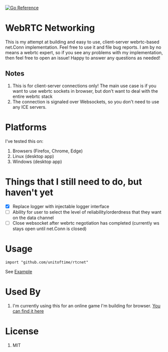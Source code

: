 [![Go Reference](https://pkg.go.dev/badge/github.com/unitoftime/rtcnet.svg)](https://pkg.go.dev/github.com/unitoftime/rtcnet)

# WebRTC Networking
This is my attempt at building and easy to use, client-server webrtc-based net.Conn implementation. Feel free to use it and file bug reports. I am by no means a webrtc expert, so if you see any problems with my implementation, then feel free to open an issue! Happy to answer any questions as needed!

## Notes
1. This is for client-server connections only! The main use case is if you want to use webrtc sockets in browser, but don't want to deal with the entire webrtc stack
2. The connection is signaled over Websockets, so you don't need to use any ICE servers.

# Platforms
I've tested this on:
1. Browsers (Firefox, Chrome, Edge)
2. Linux (desktop app)
3. Windows (desktop app)

# Things that I still need to do, but haven't yet
 - [x] Replace logger with injectable logger interface
 - [ ] Ability for user to select the level of reliability/orderdness that they want on the data channel
 - [ ] Close websocket after webrtc negotiation has completed (currently ws stays open until net.Conn is closed)

# Usage
```
import "github.com/unitoftime/rtcnet"
```

See [Example](https://github.com/unitoftime/rtcnet/tree/master/example)

# Used By
1. I'm currently using this for an online game I'm building for browser. [You can find it here](https://www.unit.dev/mmo)

# License
1. MIT
